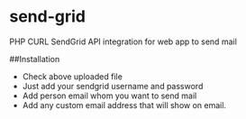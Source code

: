 # send-grid
PHP CURL SendGrid API integration for web app to send mail

##Installation
+ Check above uploaded file
+ Just add your sendgrid username and password
+ Add person email whom you want to send mail
+ Add any custom email address that will show on email.
